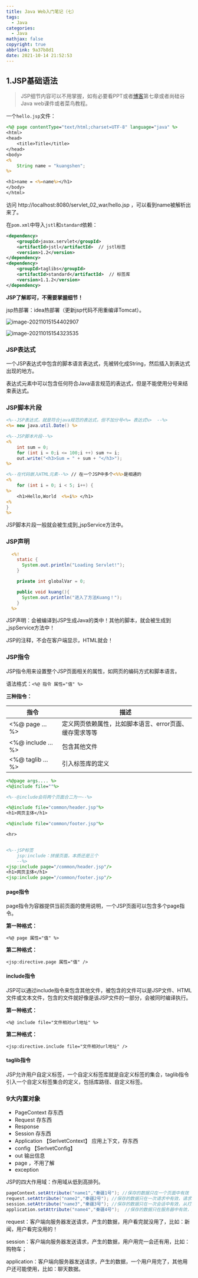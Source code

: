 ```yaml
---
title: Java Web入门笔记（七）
tags:
  - Java
categories:
  - Java
mathjax: false
copyright: true
abbrlink: 9a37b8d1
date: 2021-10-14 21:52:53
---
```


## 1.JSP基础语法

<!--more-->

> JSP细节内容可以不用掌握，如有必要看PPT或者[博客](https://caochenlei.blog.csdn.net/article/details/108544801)第七章或者尚硅谷Java web课件或者菜鸟教程。

一个`hello.jsp`文件：

```jsp
<%@ page contentType="text/html;charset=UTF-8" language="java" %>
<html>
<head>
    <title>Title</title>
</head>
<body>
<%  
    String name = "kuangshen";
%>

<h1>name = <%=name%></h1>
</body>
</html>
```

访问 http://localhost:8080/servlet_02_war/hello.jsp  ，可以看到name被解析出来了。

在`pom.xml`中导入`jstl`和`standard`依赖：

```xml
<dependency>
    <groupId>javax.servlet</groupId>
    <artifactId>jstl</artifactId>  // jstl标签
    <version>1.2</version>
</dependency>
<dependency>
    <groupId>taglibs</groupId>
    <artifactId>standard</artifactId>  // 标签库
    <version>1.1.2</version>
</dependency>
```

**JSP了解即可，不需要掌握细节！**

jsp热部署：idea热部署（更新jsp代码不用重编译Tomcat）。

![image-20211015154402907](Java-Web入门笔记（七）/image-20211015154402907.png)

![image-20211015154323535](Java-Web入门笔记（七）/image-20211015154323535.png)

### JSP表达式

一个JSP表达式中包含的脚本语言表达式，先被转化成String，然后插入到表达式出现的地方。

表达式元素中可以包含任何符合Java语言规范的表达式，但是不能使用分号来结束表达式。

### JSP脚本片段

```jsp
<%--JSP表达式，就是符合java规范的表达式，但不加分号<%= 表达式%>  --%>
<%= new java.util.Date() %>

<%--JSP脚本片段--%>
<%
    int sum = 0;
    for (int i = 0;i <= 100;i ++) sum += i;
    out.write("<h3>Sum = " + sum + "</h3>");
%>

<%--在代码嵌入HTML元素--%> // 在一个JSP中多个<%%>是相通的
<%
	for (int i = 0; i < 5; i++) {
%>
	<h1>Hello,World  <%=i%> </h1>
<%
}
%>
```

JSP脚本片段一般就会被生成到_jspService方法中。

### JSP声明

```jsp
  <%!
    static {
      System.out.println("Loading Servlet!");
    }

    private int globalVar = 0;

    public void kuang(){
      System.out.println("进入了方法Kuang！");
    }
  %>
```

JSP声明：会被编译到JSP生成Java的类中！其他的脚本，就会被生成到_jspService方法中！

JSP的注释，不会在客户端显示，HTML就会！

### JSP指令

JSP指令用来设置整个JSP页面相关的属性，如网页的编码方式和脚本语言。

语法格式：`<%@ 指令 属性="值" %>`

**三种指令：**

| **指令**         | **描述**                                                |
| ---------------- | ------------------------------------------------------- |
| <%@ page … %>    | 定义网页依赖属性，比如脚本语言、error页面、缓存需求等等 |
| <%@ include … %> | 包含其他文件                                            |
| <%@ taglib … %>  | 引入标签库的定义                                        |

```jsp
<%@page args.... %>
<%@include file=""%>

<%--@include会将两个页面合二为一--%>

<%@include file="common/header.jsp"%>
<h1>网页主体</h1>

<%@include file="common/footer.jsp"%>

<hr>


<%--jSP标签
    jsp:include：拼接页面，本质还是三个
    --%>
<jsp:include page="/common/header.jsp"/>
<h1>网页主体</h1>
<jsp:include page="/common/footer.jsp"/>
```

#### page指令

page指令为容器提供当前页面的使用说明，一个JSP页面可以包含多个page指令。

**第一种格式：**

`<%@ page 属性="值" %>`

**第二种格式：**

`<jsp:directive.page 属性="值" />`

#### include指令

JSP可以通过include指令来包含其他文件，被包含的文件可以是JSP文件、HTML文件或文本文件，包含的文件就好像是该JSP文件的一部分，会被同时编译执行。

**第一种格式：**

`<%@ include file="文件相对url地址" %>`

**第二种格式：**

`<jsp:directive.include file="文件相对url地址" />`

#### taglib指令

JSP允许用户自定义标签，一个自定义标签库就是自定义标签的集合，taglib指令引入一个自定义标签集合的定义，包括库路径、自定义标签。

### 9大内置对象

- PageContext 存东西
- Request 存东西
- Response
- Session 存东西
- Application 【SerlvetContext】 应用上下文，存东西
- config 【SerlvetConfig】
- out 输出信息
- page ，不用了解
- exception

JSP的四大作用域：作用域从低到高排列。

```java
pageContext.setAttribute("name1","秦疆1号"); //保存的数据只在一个页面中有效
request.setAttribute("name2","秦疆2号"); //保存的数据只在一次请求中有效，请求转发会携带这个数据
session.setAttribute("name3","秦疆3号"); //保存的数据只在一次会话中有效，从打开浏览器到关闭浏览器
application.setAttribute("name4","秦疆4号");  //保存的数据只在服务器中有效，从打开服务器到关闭服务器
```

request：客户端向服务器发送请求，产生的数据，用户看完就没用了，比如：新闻，用户看完没用的！

session：客户端向服务器发送请求，产生的数据，用户用完一会还有用，比如：购物车；

application：客户端向服务器发送请求，产生的数据，一个用户用完了，其他用户还可能使用，比如：聊天数据。